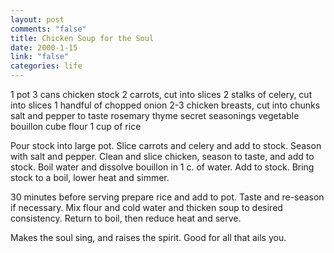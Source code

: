 ```yaml
--- 
layout: post
comments: "false"
title: Chicken Soup for the Soul
date: 2000-1-15
link: "false"
categories: life
---
```

1 pot
3 cans chicken stock
2 carrots, cut into slices
2 stalks of celery, cut into slices
1 handful of chopped onion
2-3 chicken breasts, cut into chunks
salt and pepper to taste
rosemary
thyme
secret seasonings
vegetable bouillon cube
flour
1 cup of rice

Pour stock into large pot. Slice carrots and celery and add to stock. Season with         salt and pepper. Clean and slice chicken, season to taste, and add to stock. Boil water          and dissolve bouillon in 1 c. of water. Add to stock. Bring stock to a boil, lower heat         and simmer.

30 minutes before serving prepare rice and add to pot. Taste and re-season if necessary.         Mix flour and cold water and thicken soup to desired consistency. Return to boil, then          reduce heat and serve.

Makes the soul sing, and raises the spirit. Good for all that ails you.
